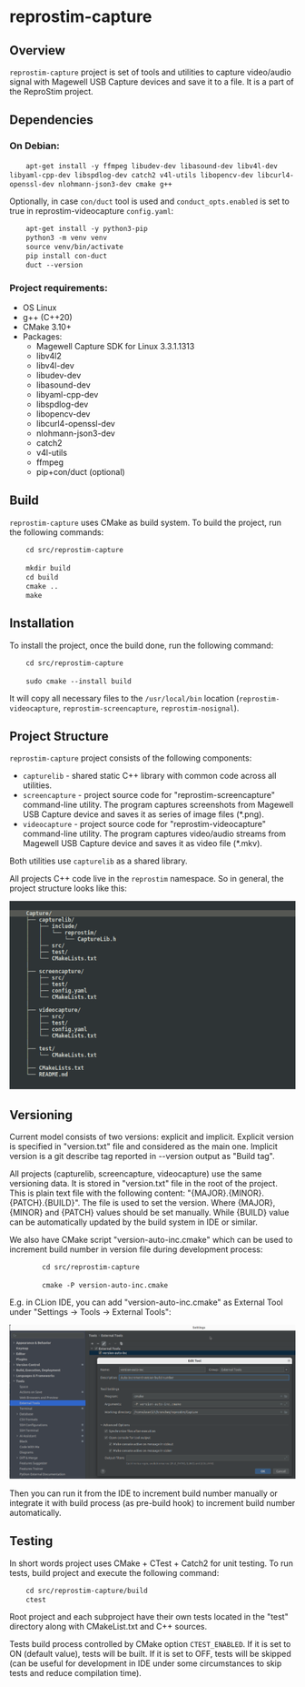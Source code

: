 # reprostim-capture

## Overview

`reprostim-capture` project is set of tools and utilities to capture video/audio signal with Magewell
USB Capture devices and save it to a file. It is a part of the ReproStim project.

## Dependencies

### On Debian:

```shell
    apt-get install -y ffmpeg libudev-dev libasound-dev libv4l-dev libyaml-cpp-dev libspdlog-dev catch2 v4l-utils libopencv-dev libcurl4-openssl-dev nlohmann-json3-dev cmake g++
````

Optionally, in case `con/duct` tool is used and `conduct_opts.enabled` is set to true in reprostim-videocapture `config.yaml`:

```shell
    apt-get install -y python3-pip
    python3 -m venv venv
    source venv/bin/activate
    pip install con-duct
    duct --version
```    

### Project requirements:
   - OS Linux
   - g++ (C++20)
   - CMake 3.10+
   - Packages:
     - Magewell Capture SDK for Linux 3.3.1.1313
     - libv4l2
     - libv4l-dev
     - libudev-dev
     - libasound-dev
     - libyaml-cpp-dev
     - libspdlog-dev
     - libopencv-dev
     - libcurl4-openssl-dev
     - nlohmann-json3-dev
     - catch2
     - v4l-utils
     - ffmpeg
     - pip+con/duct (optional)

 


## Build

`reprostim-capture` uses CMake as build system. To build the project, run the following commands:

```shell
    cd src/reprostim-capture

    mkdir build
    cd build
    cmake ..
    make
```    

## Installation

To install the project, once the build done, run the following command:

```shell
    cd src/reprostim-capture

    sudo cmake --install build
```    

It will copy all necessary files to the `/usr/local/bin` location (`reprostim-videocapture`,
`reprostim-screencapture`, `reprostim-nosignal`).

## Project Structure

`reprostim-capture` project consists of the following components:
   - `capturelib` - shared static C++ library with common code across all utilities.
   - `screencapture` - project source code for "reprostim-screencapture" command-line 
utility. The program captures screenshots from Magewell USB Capture device and saves 
it as series of image files (*.png).
   - `videocapture` - project source code for "reprostim-videocapture" command-line
utility. The program captures video/audio streams from Magewell USB Capture device 
and saves it as video file (*.mkv).
    

Both utilities use `capturelib` as a shared library. 

All projects C++ code live in the `reprostim` namespace. So in general, the project 
structure looks like this:

![Project Structure](docs/images/project_structure.png)

## Versioning

Current model consists of two versions: explicit and implicit. Explicit version 
is specified in "version.txt" file and considered as the main one. Implicit version 
is a git describe tag reported in --version output as "Build tag".

All projects (capturelib, screencapture, videocapture) use the same versioning data.
It is stored in "version.txt" file in the root of the project. This is plain text file
with the following content: "{MAJOR}.{MINOR}.{PATCH}.{BUILD}". The file is used to 
set the version. Where {MAJOR}, {MINOR} and {PATCH} values should be set manually. While
{BUILD} value can be automatically updated by the build system in IDE or similar.

We also have CMake script "version-auto-inc.cmake" which can be used to increment 
build number in version file during development process:
    
```shell
        cd src/reprostim-capture

        cmake -P version-auto-inc.cmake
```        


E.g. in CLion IDE, you can add "version-auto-inc.cmake" as External Tool under
"Settings -> Tools -> External Tools":

![External Tools in CLion](docs/images/clion_version_auto_inc.png)

Then you can run it from the IDE to increment build number manually or integrate it
with build process (as pre-build hook) to increment build number automatically.

## Testing

In short words project uses CMake + CTest + Catch2 for unit testing. To run tests, 
build project and execute the following command:

```shell
    cd src/reprostim-capture/build
    ctest
```    

Root project and each subproject have their own tests located in the "test" directory 
along with CMakeList.txt and C++ sources. 

Tests build process controlled by CMake option `CTEST_ENABLED`. If it is set to ON 
(default value), tests will be built. If it is set to OFF, tests will be skipped (can 
be useful for development in IDE under some circumstances to skip tests and reduce 
compilation time).
